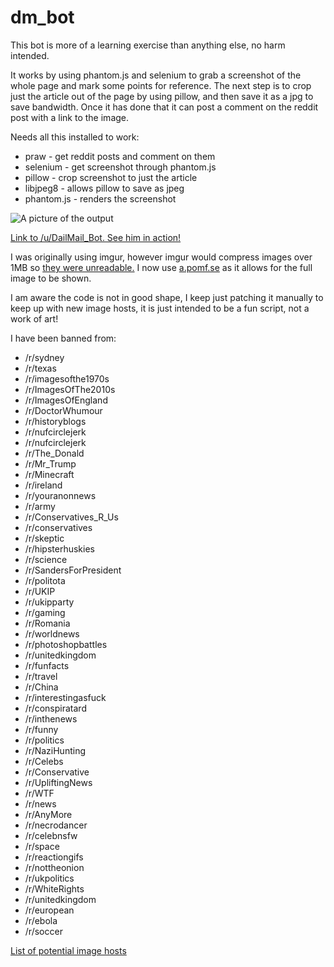 dm_bot
======

This bot is more of a learning exercise than anything else, no harm intended.

It works by using phantom.js and selenium to grab a screenshot of the whole page and mark some points for reference. The next step is to crop just the article out of the page by using pillow, and then save it as a jpg to save bandwidth. Once it has done that it can post a comment on the reddit post with a link to the image.

Needs all this installed to work:

* praw        - get reddit posts and comment on them
* selenium    - get screenshot through phantom.js
* pillow      - crop screenshot to just the article
* libjpeg8    - allows pillow to save as jpeg
* phantom.js  - renders the screenshot 

![A picture of the output](http://i.imgur.com/gFrtGnb.png)

[Link to /u/DailMail_Bot. See him in action!](http://www.reddit.com/user/DailMail_Bot)

I was originally using imgur, however imgur would compress images over 1MB so [they were unreadable.](https://i.imgur.com/CQ5tLg1.jpg) I now use [a.pomf.se](http://a.pomf.se/sodjxu.jpg) as it allows for the full image to be shown.

I am aware the code is not in good shape, I keep just patching it manually to keep up with new image hosts, it is just intended to be a fun script, not a work of art!

I have been banned from: 
  * /r/sydney
  * /r/texas
  * /r/imagesofthe1970s
  * /r/ImagesOfThe2010s
  * /r/ImagesOfEngland
  * /r/DoctorWhumour
  * /r/historyblogs
  * /r/nufcirclejerk
  * /r/nufcirclejerk
  * /r/The_Donald
  * /r/Mr_Trump
  * /r/Minecraft
  * /r/ireland
  * /r/youranonnews
  * /r/army
  * /r/Conservatives_R_Us
  * /r/conservatives
  * /r/skeptic
  * /r/hipsterhuskies
  * /r/science
  * /r/SandersForPresident
  * /r/politota
  * /r/UKIP
  * /r/ukipparty
  * /r/gaming
  * /r/Romania
  * /r/worldnews
  * /r/photoshopbattles
  * /r/unitedkingdom
  * /r/funfacts
  * /r/travel
  * /r/China
  * /r/interestingasfuck
  * /r/conspiratard
  * /r/inthenews
  * /r/funny
  * /r/politics
  * /r/NaziHunting
  * /r/Celebs
  * /r/Conservative
  * /r/UpliftingNews
  * /r/WTF
  * /r/news
  * /r/AnyMore
  * /r/necrodancer
  * /r/celebnsfw
  * /r/space
  * /r/reactiongifs
  * /r/nottheonion
  * /r/ukpolitics
  * /r/WhiteRights
  * /r/unitedkingdom
  * /r/european
  * /r/ebola
  * /r/soccer

[List of potential image hosts](https://docs.google.com/spreadsheets/d/1kh1TZdtyX7UlRd55OBxf7DB-JGj2rsfWckI0FPQRYhE/edit#gid=0)
